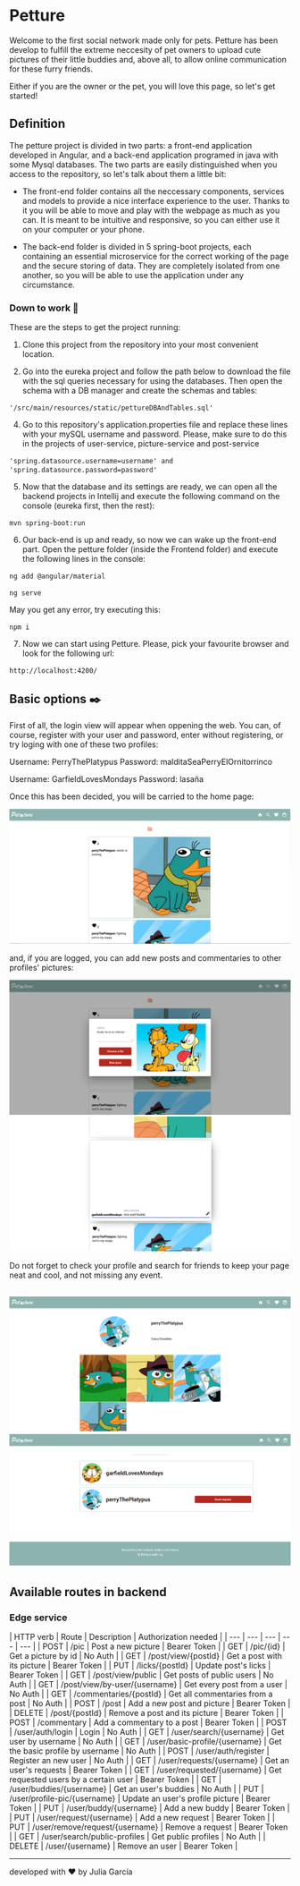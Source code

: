 # Petture 

Welcome to the first social network made only for pets. Petture has been develop to fulfill the extreme neccesity of pet owners to upload cute pictures of their little buddies and, above all, to allow online communication for these furry friends.

Either if you are the owner or the pet, you will love this page, so let's get started!


## Definition

The petture project is divided in two parts: a front-end application developed in Angular, and a back-end application programed in java with some Mysql databases. The two parts are easily distinguished when you access to the repository, so let's talk about them a little bit:

- The front-end folder contains all the neccessary components, services and models to provide a nice interface experience to the user. Thanks to it you will be able to move and play with the webpage as much as you can. It is meant to be intuitive and responsive, so you can either use it on your computer or your phone.

- The back-end folder is divided in 5 spring-boot projects, each containing an essential microservice for the correct working of the page and the secure storing of data. They are completely isolated from one another, so you will be able to use the application under any circumstance.

### Down to work 🔧

These are the steps to get the project running:

1. Clone this project from the repository into your most convenient location.

2. Go into the eureka project and follow the path below to download the file with the sql queries necessary for using the databases. Then open the schema with a DB manager and create the schemas and tables:

```
'/src/main/resources/static/pettureDBAndTables.sql'
```

4. Go to this repository's application.properties file and replace these lines with your mySQL username and password. Please, make sure to do this in the projects of user-service, picture-service and post-service

```
'spring.datasource.username=username' and 'spring.datasource.password=password'
```

5. Now that the database and its settings are ready, we can open all the backend projects in Intellij and execute the following command on the console (eureka first, then the rest):

```
mvn spring-boot:run
```

6. Our back-end is up and ready, so now we can wake up the front-end part. Open the petture folder (inside the Frontend folder) and execute the following lines in the console:

```
ng add @angular/material
```

```
ng serve
```

May you get any error, try executing this:

```
npm i
```

7. Now we can start using Petture. Please, pick your favourite browser and look for the following url:

```
http://localhost:4200/
```



## Basic options ✒️

First of all, the login view will appear when oppening the web. You can, of course, register with your user and password, enter without registering, or try loging with one of these two profiles:

Username: PerryThePlatypus
Password: malditaSeaPerryElOrnitorrinco

Username: GarfieldLovesMondays
Password: lasaña

Once this has been decided, you will be carried to the home page:

![Home](prints/home.PNG)

and, if you are logged, you can add new posts and commentaries to other profiles' pictures:

![Home2](prints/home1.PNG)
![Home2](prints/comment.PNG)

Do not forget to check your profile and search for friends to keep your page neat and cool, and not missing any event.

![Profile](prints/profile.PNG)
![Search](prints/search.PNG)
---
## Available routes in backend

### Edge service

| HTTP verb | Route | Description | Authorization needed |
| --- | --- | --- | --- | --- |
| POST | /pic | Post a new picture | Bearer Token |
| GET | /pic/{id} | Get a picture by id | No Auth |
| GET | /post/view/{postId} | Get a post with its picture | Bearer Token |
| PUT | /licks/{postId} | Update post's licks | Bearer Token |
| GET | /post/view/public | Get posts of public users | No Auth |
| GET | /post/view/by-user/{username} | Get every post from a user | No Auth |
| GET | /commentaries/{postId} | Get all commentaries from a post | No Auth |
| POST | /post | Add a new post and picture | Bearer Token |
| DELETE | /post/{postId} | Remove a post and its picture | Bearer Token |
| POST | /commentary | Add a commentary to a post | Bearer Token |
| POST | /user/auth/login | Login | No Auth |
| GET | /user/search/{username} | Get user by username | No Auth |
| GET | /user/basic-profile/{username} | Get the basic profile by username | No Auth |
| POST | /user/auth/register | Register an new user | No Auth |
| GET | /user/requests/{username} | Get an user's requests | Bearer Token |
| GET | /user/requested/{username} | Get requested users by a certain user | Bearer Token |
| GET | /user/buddies/{username} | Get an user's buddies | No Auth |
| PUT | /user/profile-pic/{username} | Update an user's profile picture | Bearer Token |
| PUT | /user/buddy/{username} | Add a new buddy | Bearer Token |
| PUT | /user/request/{username} | Add a new request | Bearer Token |
| PUT | /user/remove/request/{username} | Remove a request | Bearer Token |
| GET | /user/search/public-profiles | Get public profiles | No Auth |
| DELETE | /user/{username} | Remove an user | Bearer Token |

---
developed with ❤️ by Julia García
